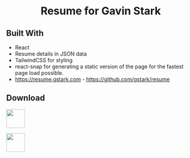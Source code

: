 <h1 align="center">Resume for Gavin Stark</h1>

## Built With

- React
- Resume details in JSON data
- TailwindCSS for styling
- react-snap for generating a static version of the page for the fastest page load possible.
- https://resume.gstark.com - https://github.com/gstark/resume

## Download

<p>
<a href="https://github.com/gstark/resume/raw/main/public/gavin-stark-resume.pdf"><img src="https://cdn-icons-png.flaticon.com/512/337/337946.png" width="50"/></a>
</p>
<p>
<a href="https://github.com/gstark/resume/raw/main/public/gavin-stark-resume.docx"><img src="https://cdn-icons-png.flaticon.com/512/888/888883.png" width="50"/></a>
</p>

<!--
Icons made by <a href="https://www.flaticon.com/authors/pixel-perfect" title="Pixel perfect">Pixel perfect</a> from <a href="https://www.flaticon.com/" title="Flaticon">www.flaticon.com</a>
-->


